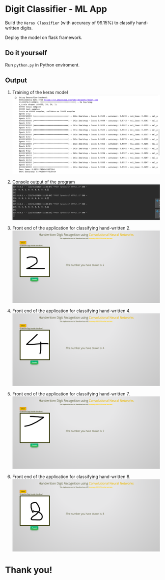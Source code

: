 # Digit Classifier - ML App

Build the `Keras Classifier` (with accuracy of 99.15%) to classify hand-written digits.

Deploy the model on flask framework.


## Do it yourself

Run `python.py` in Python enviroment.

## Output

1. Training of the keras model
![](digitRec1.png)

2. Console output of the program
![](digitRec2.png)

3. Front end of the application for classifying hand-written 2.
![](digitRec3.png)

4. Front end of the application for classifying hand-written 4.
![](digitRec4.png)

5. Front end of the application for classifying hand-written 7.
![](digitRec5.png)

6. Front end of the application for classifying hand-written 8.
![](digitRec6.png)

# Thank you!